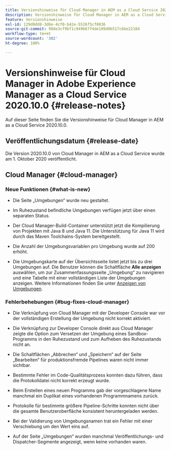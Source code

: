 ```yaml
---
title: Versionshinweise für Cloud Manager in AEM as a Cloud Service 2020.10.0
description: Versionshinweise für Cloud Manager in AEM as a Cloud Service 2020.10.0
feature: Versionshinweise
exl-id: 129d0dd8-3d6e-4cf0-b42e-5526f5cf0836
source-git-commit: 90de3cf9bf1c949667f4de109d0b517c6be22184
workflow-type: tm+mt
source-wordcount: '302'
ht-degree: 100%

---
```


# Versionshinweise für Cloud Manager in Adobe Experience Manager as a Cloud Service 2020.10.0 {#release-notes}

Auf dieser Seite finden Sie die Versionshinweise für Cloud Manager in AEM as a Cloud Service 2020.10.0.

## Veröffentlichungsdatum {#release-date}

Die Version 2020.10.0 von Cloud Manager in AEM as a Cloud Service wurde am 1. Oktober 2020 veröffentlicht.

## Cloud Manager {#cloud-manager}

### Neue Funktionen {#what-is-new}

* Die Seite „Umgebungen“ wurde neu gestaltet.

* Im Ruhezustand befindliche Umgebungen verfügen jetzt über einen separaten Status.

* Der Cloud Manager-Build-Container unterstützt jetzt die Kompilierung von Projekten mit Java 8 und Java 11. Die Unterstützung für Java 11 wird durch das Maven Toolchains-System bereitgestellt.

* Die Anzahl der Umgebungsvariablen pro Umgebung wurde auf 200 erhöht.

* Die Umgebungskarte auf der Übersichtsseite listet jetzt bis zu drei Umgebungen auf. Die Benutzer können die Schaltfläche **Alle anzeigen** auswählen, um zur Zusammenfassungsseite „Umgebung“ zu navigieren und eine Tabelle mit einer vollständigen Liste der Umgebungen anzeigen.
Weitere Informationen finden Sie unter [Anzeigen von Umgebungen](/help/implementing/cloud-manager/manage-environments.md#viewing-environment).


### Fehlerbehebungen {#bug-fixes-cloud-manager}

* Die Verknüpfung von Cloud Manager mit der Developer Console war vor der vollständigen Erstellung der Umgebung nicht korrekt aktiviert.

* Die Verknüpfung zur Developer Console direkt aus Cloud Manager zeigte die Option zum Versetzen der Umgebung eines Sandbox-Programms in den Ruhezustand und zum Aufheben des Ruhezustands nicht an.

* Die Schaltflächen „Abbrechen“ und „Speichern“ auf der Seite „Bearbeiten“ für produktionsfremde Pipelines waren nicht immer sichtbar.

* Bestimmte Fehler im Code-Qualitätsprozess konnten dazu führen, dass die Protokolldatei nicht korrekt erzeugt wurde.

* Beim Erstellen eines neuen Programms gab der vorgeschlagene Name manchmal ein Duplikat eines vorhandenen Programmnamens zurück.

* Protokolle für bestimmte größere Pipeline-Schritte konnten nicht über die gesamte Benutzeroberfläche konsistent heruntergeladen werden.

* Bei der Validierung von Umgebungsnamen trat ein Fehler mit einer Verschiebung um den Wert eins auf.

* Auf der Seite „Umgebungen“ wurden manchmal Veröffentlichungs- und Dispatcher-Segmente angezeigt, wenn keine vorhanden waren.
